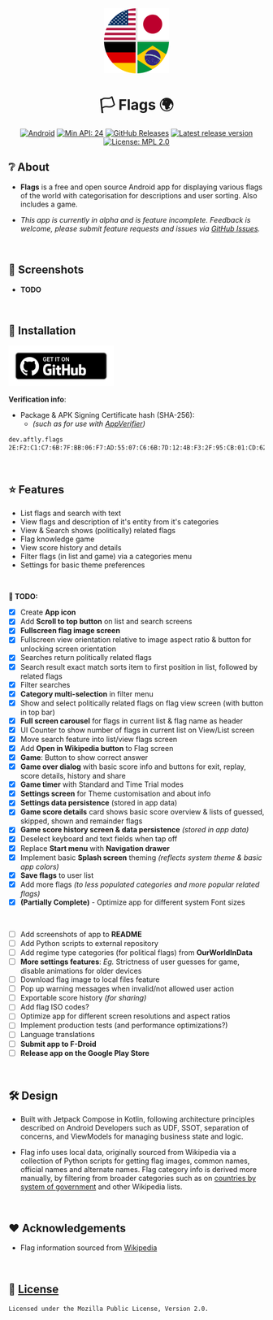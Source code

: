 <div align="center">
    <img src="assets/icon_round.png" width="128" height="128">
</div>

<div align="center">

# 🏳️ Flags 🌍

[![Android](https://img.shields.io/badge/Android-Platform?label=Platform&color=62a900)](https://www.android.com/)
[![Min API: 24](https://img.shields.io/badge/24-minSdkVersion?label=minSdkVersion&color=62a900)](https://developer.android.com/tools/releases/platforms#7.0)
[![GitHub Releases](https://img.shields.io/badge/GitHub_Releases-Download?label=Download&color=62a900)](https://github.com/aftly/Flags/releases)
[![Latest release version](https://img.shields.io/github/v/release/aftly/Flags?include_prereleases&color=dc5d18)](https://github.com/aftly/Flags/releases)
[![License: MPL 2.0](https://img.shields.io/badge/license-MPL%202.0-blue.svg)](https://github.com/aftly/Flags/blob/main/LICENSE)

</div>

## ❔ About
- **Flags** is a free and open source Android app for displaying various flags of the world with categorisation for descriptions and user sorting. Also includes a game.

- *This app is currently in alpha and is feature incomplete. Feedback is welcome, please submit feature requests and issues via [GitHub Issues](https://github.com/aftly/Flags/issues).*
<br>

## 📸 Screenshots
- **TODO**
<br>

## 📱 Installation
[<img src="assets/badge_github.png" 
    alt="Get it on GitHub" 
    height="80">](https://github.com/aftly/Flags/releases)

**Verification info**:
- Package & APK Signing Certificate hash (SHA-256):
  - *(such as for use with [AppVerifier](https://github.com/soupslurpr/AppVerifier))*
```
dev.aftly.flags 2E:F2:C1:C7:6B:7F:BB:06:F7:AD:55:07:C6:6B:7D:12:4B:F3:2F:95:CB:01:CD:62:C8:DD:E2:F5:5F:3B:71:6C
```
<br>

## ⭐ Features
- List flags and search with text
- View flags and description of it's entity from it's categories
- View & Search shows (politically) related flags
- Flag knowledge game
- View score history and details
- Filter flags (in list and game) via a categories menu
- Settings for basic theme preferences
<br>

 **📌 TODO:**
- [x] Create **App icon**
- [x] Add **Scroll to top button** on list and search screens
- [x] **Fullscreen flag image screen**
- [x] Fullscreen view orientation relative to image aspect ratio & button for unlocking screen orientation
- [x] Searches return politically related flags
- [x] Search result exact match sorts item to first position in list, followed by related flags
- [x] Filter searches
- [x] **Category multi-selection** in filter menu
- [x] Show and select politically related flags on flag view screen (with button in top bar)
- [x] **Full screen carousel** for flags in current list & flag name as header
- [x] UI Counter to show number of flags in current list on View/List screen
- [x] Move search feature into list/view flags screen
- [x] Add **Open in Wikipedia button** to Flag screen
- [x] **Game**: Button to show correct answer
- [x] **Game over dialog** with basic score info and buttons for exit, replay, score details, history and share
- [x] **Game timer** with Standard and Time Trial modes
- [x] **Settings screen** for Theme customisation and about info
- [x] **Settings data persistence** (stored in app data)
- [x] **Game score details** card shows basic score overview & lists of guessed, skipped, shown and remainder flags
- [x] **Game score history screen & data persistence** *(stored in app data)*
- [x] Deselect keyboard and text fields when tap off
- [x] Replace **Start menu** with **Navigation drawer**
- [x] Implement basic **Splash screen** theming *(reflects system theme & basic app colors)*
- [x] **Save flags** to user list
- [x] Add more flags *(to less populated categories and more popular related flags)*
- [x] **(Partially Complete)** - Optimize app for different system Font sizes
<br>

- [ ] Add screenshots of app to **README**
- [ ] Add Python scripts to external repository
- [ ] Add regime type categories (for political flags) from **OurWorldInData**
- [ ] **More settings features**: *Eg.* Strictness of user guesses for game, disable animations for older devices
- [ ] Download flag image to local files feature
- [ ] Pop up warning messages when invalid/not allowed user action
- [ ] Exportable score history *(for sharing)*
- [ ] Add flag ISO codes?
- [ ] Optimize app for different screen resolutions and aspect ratios
- [ ] Implement production tests (and performance optimizations?)
- [ ] Language translations
- [ ] **Submit app to F-Droid**
- [ ] **Release app on the Google Play Store** 
<br>


## 🛠 Design
- Built with Jetpack Compose in Kotlin, following architecture principles described on Android Developers such as UDF, SSOT, separation of concerns, and ViewModels for managing business state and logic.

- Flag info uses local data, originally sourced from Wikipedia via a collection of Python scripts for getting flag images, common names, official names and alternate names.
Flag category info is derived more manually, by filtering from broader categories such as on [countries by system of government](https://en.wikipedia.org/wiki/List_of_countries_by_system_of_government) and other Wikipedia lists.
<br>

## ❤️ Acknowledgements 
 - Flag information sourced from [Wikipedia](https://en.wikipedia.org/wiki/Main_Page)
<br>

## 🔖 [License](https://github.com/aftly/Flags/blob/main/LICENSE)
```
Licensed under the Mozilla Public License, Version 2.0.
```
